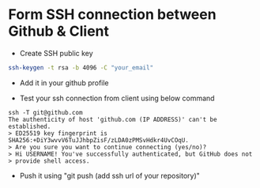 # Form SSH connection between Github & Client

- Create SSH public key
```bash
ssh-keygen -t rsa -b 4096 -C "your_email"
```
- Add it in your github profile 

- Test your ssh connection from client using below command

```shell
ssh -T git@github.com
The authenticity of host 'github.com (IP ADDRESS)' can't be established.
> ED25519 key fingerprint is SHA256:+DiY3wvvV6TuJJhbpZisF/zLDA0zPMSvHdkr4UvCOqU.
> Are you sure you want to continue connecting (yes/no)?
> Hi USERNAME! You've successfully authenticated, but GitHub does not
> provide shell access.
```
- Push it using "git push (add ssh url of your repository)"
